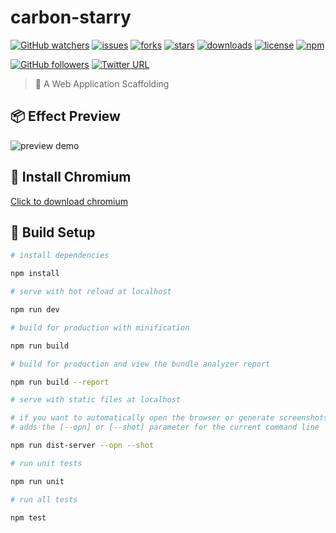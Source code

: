 # carbon-starry
[![GitHub watchers](https://img.shields.io/github/watchers/carbon-design/carbon-starry.svg)](https://github.com/carbon-design/carbon-starry)
[![issues](https://img.shields.io/github/issues/carbon-design/carbon-starry.svg)](https://github.com/carbon-design/carbon-starry)
[![forks](https://img.shields.io/github/forks/carbon-design/carbon-starry.svg)](https://github.com/carbon-design/carbon-starry)
[![stars](https://img.shields.io/github/stars/carbon-design/carbon-starry.svg)](https://github.com/carbon-design/carbon-starry)
[![downloads](https://img.shields.io/github/downloads/carbon-design/carbon-starry/total.svg)](https://github.com/carbon-design/carbon-starry)
[![license](https://img.shields.io/badge/license-MIT-blue.svg)](https://github.com/carbon-design/carbon-starry)
[![npm](https://img.shields.io/npm/v/npm.svg)](https://github.com/carbon-design/carbon-starry)


[![GitHub followers](https://img.shields.io/github/followers/OwlAford.svg?style=social&label=Follow)](https://github.com/OwlAford)
[![Twitter URL](https://img.shields.io/twitter/url/http/shields.io.svg?style=social)](https://twitter.com/Aford79872215)

>  🚀 A Web Application Scaffolding

## 📦 Effect Preview

![preview demo](https://raw.githubusercontent.com/carbon-design/carbon-starry/master/preview-demo.png)

## 🐠 Install Chromium
 [Click to download chromium](https://storage.googleapis.com/chromium-browser-snapshots/Win_x64/515411/chrome-win32.zip)


## 🔌 Build Setup

``` bash
# install dependencies

npm install
```

``` bash
# serve with hot reload at localhost

npm run dev
```

``` bash
# build for production with minification

npm run build
```

``` bash
# build for production and view the bundle analyzer report

npm run build --report
```

``` bash
# serve with static files at localhost

# if you want to automatically open the browser or generate screenshots
# adds the [--opn] or [--shot] parameter for the current command line

npm run dist-server --opn --shot
```

``` bash
# run unit tests

npm run unit
```

``` bash
# run all tests

npm test
```
